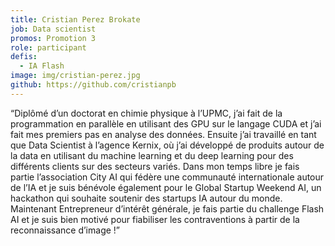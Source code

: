 ```yaml
---
title: Cristian Perez Brokate
job: Data scientist
promos: Promotion 3
role: participant
defis:
  - IA Flash
image: img/cristian-perez.jpg
github: https://github.com/cristianpb
---
```

“Diplômé d’un doctorat en chimie physique à l’UPMC, j’ai fait de la programmation en parallèle en utilisant des GPU sur le langage CUDA et j’ai fait mes premiers pas en analyse des données. Ensuite j’ai travaillé en tant que Data Scientist à l’agence Kernix, où j’ai développé de produits autour de la data en utilisant du machine learning et du deep learning pour des différents clients sur des secteurs variés. Dans mon temps libre je fais partie l’association City AI qui fédère une communauté internationale autour de l’IA et je suis bénévole également pour le Global Startup Weekend AI, un hackathon qui souhaite soutenir des startups IA autour du monde. Maintenant Entrepreneur d’intérêt générale, je fais partie du challenge Flash AI et je suis bien motivé pour fiabiliser les contraventions à partir de la reconnaissance d’image !”
